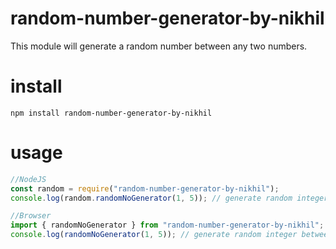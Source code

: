 # random-number-generator-by-nikhil

This module will generate a random number between any two numbers.

# install

`npm install random-number-generator-by-nikhil`

# usage

```javascript
//NodeJS
const random = require("random-number-generator-by-nikhil");
console.log(random.randomNoGenerator(1, 5)); // generate random integer between 1 and 5

//Browser
import { randomNoGenerator } from "random-number-generator-by-nikhil";
console.log(randomNoGenerator(1, 5)); // generate random integer between 1 and 5
```
